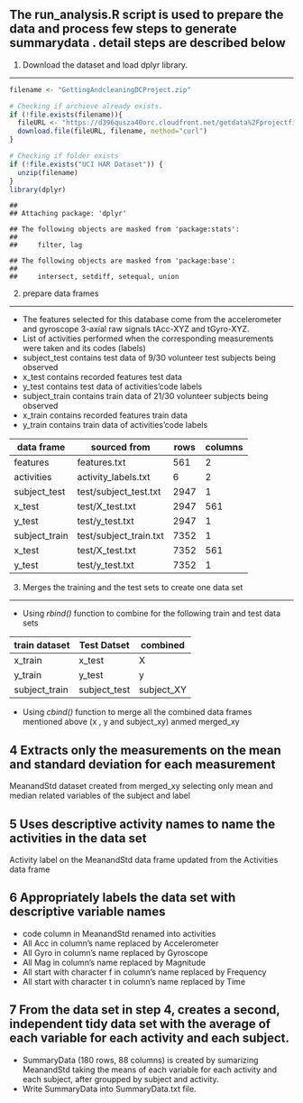 The run\_analysis.R script is used to prepare the data and process few steps to generate summarydata . detail steps are described below
---------------------------------------------------------------------------------------------------------------------------------------

1. Download the dataset and load dplyr library.
-----------------------------------------------

``` r
filename <- "GettingAndcleaningDCProject.zip"

# Checking if archieve already exists.
if (!file.exists(filename)){
  fileURL <- "https://d396qusza40orc.cloudfront.net/getdata%2Fprojectfiles%2FUCI%20HAR%20Dataset.zip"
  download.file(fileURL, filename, method="curl")
}  

# Checking if folder exists
if (!file.exists("UCI HAR Dataset")) { 
  unzip(filename) 
}
library(dplyr)
```

    ## 
    ## Attaching package: 'dplyr'

    ## The following objects are masked from 'package:stats':
    ## 
    ##     filter, lag

    ## The following objects are masked from 'package:base':
    ## 
    ##     intersect, setdiff, setequal, union

2. prepare data frames
----------------------

-   The features selected for this database come from the accelerometer
    and gyroscope 3-axial raw signals tAcc-XYZ and tGyro-XYZ.
-   List of activities performed when the corresponding measurements
    were taken and its codes (labels)
-   subject\_test contains test data of 9/30 volunteer test subjects
    being observed
-   x\_test contains recorded features test data
-   y\_test contains test data of activities’code labels
-   subject\_train contains train data of 21/30 volunteer subjects being
    observed
-   x\_train contains recorded features train data
-   y\_train contains train data of activities’code labels

| data frame     | sourced from            | rows | columns |
|----------------|-------------------------|------|---------|
| features       | features.txt            | 561  | 2       |
| activities     | activity\_labels.txt    | 6    | 2       |
| subject\_test  | test/subject\_test.txt  | 2947 | 1       |
| x\_test        | test/X\_test.txt        | 2947 | 561     |
| y\_test        | test/y\_test.txt        | 2947 | 1       |
| subject\_train | test/subject\_train.txt | 7352 | 1       |
| x\_test        | test/X\_test.txt        | 7352 | 561     |
| y\_test        | test/y\_test.txt        | 7352 | 1       |

3. Merges the training and the test sets to create one data set
---------------------------------------------------------------

-   Using *rbind()* function to combine for the following train and test
    data sets

| train dataset  | Test Datset   | combined    |
|----------------|---------------|-------------|
| x\_train       | x\_test       | X           |
| y\_train       | y\_test       | y           |
| subject\_train | subject\_test | subject\_XY |

-   Using *cbind()* function to merge all the combined data frames
    mentioned above (x , y and subject\_xy) anmed merged\_xy

4 Extracts only the measurements on the mean and standard deviation for each measurement
----------------------------------------------------------------------------------------

MeanandStd dataset created from merged\_xy selecting only mean and
median related variables of the subject and label

5 Uses descriptive activity names to name the activities in the data set
------------------------------------------------------------------------

Activity label on the MeanandStd data frame updated from the Activities
data frame

6 Appropriately labels the data set with descriptive variable names
-------------------------------------------------------------------

-   code column in MeanandStd renamed into activities
-   All Acc in column’s name replaced by Accelerometer
-   All Gyro in column’s name replaced by Gyroscope
-   All Mag in column’s name replaced by Magnitude
-   All start with character f in column’s name replaced by Frequency
-   All start with character t in column’s name replaced by Time

7 From the data set in step 4, creates a second, independent tidy data set with the average of each variable for each activity and each subject.
------------------------------------------------------------------------------------------------------------------------------------------------

-   SummaryData (180 rows, 88 columns) is created by sumarizing
    MeanandStd taking the means of each variable for each activity and
    each subject, after groupped by subject and activity.
-   Write SummaryData into SummaryData.txt file.
